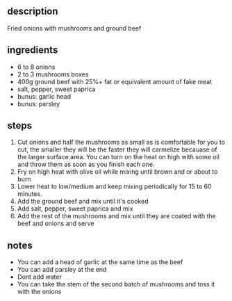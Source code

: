 ## description
Fried onions with mushrooms and ground beef

## ingredients
- 6 to 8 onions
- 2 to 3 mushrooms boxes
- 400g ground beef with 25%+ fat or equivalent amount of fake meat
- salt, pepper, sweet paprica
- bunus: garlic head
- bunus: parsley

## steps
1. Cut onions and half the mushrooms as small as is comfortable for you to cut, the smaller they will be the faster they will carmelize becauase of the larger surface area. You can turn on the heat on high with some oil and throw them as soon as you finish each one.
2. Fry on high heat with olive oil while mixing until brown and or about to burn
3. Lower heat to low/medium and keep mixing periodically for 15 to 60 minutes. 
4. Add the ground beef and mix until it's cooked
5. Add salt, pepper, sweet paprica and mix
6. Add the rest of the mushrooms and mix until they are coated with the beef and onions and serve

## notes
- You can add a head of garlic at the same time as the beef
- You can add parsley at the end
- Dont add water
- You can take the stem of the second batch of mushrooms and toss it with the onions
